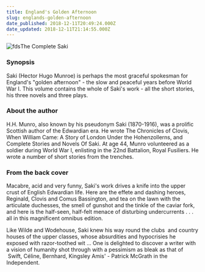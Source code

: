 ```yaml
---
title: England's Golden Afternoon
slug: englands-golden-afternoon
date_published: 2018-12-11T20:49:24.000Z
date_updated: 2018-12-11T21:14:55.000Z
---
```


![fds](https://images-na.ssl-images-amazon.com/images/I/41P7d%2BmDHML.SX321_BO1,204,203,200.jpg)The Complete Saki
### Synopsis

Saki (Hector Hugo Munroe) is perhaps the most graceful spokesman for England's "golden afternoon" - the slow and peaceful years before World War I. This volume contains the whole of Saki's work - all the short stories, his three novels and three plays.

### About the author

H.H. Munro, also known by his pseudonym Saki (1870-1916), was a prolific Scottish author of the Edwardian era. He wrote The Chronicles of Clovis, When William Came: A Story of London Under the Hohenzollerns, and Complete Stories and Novels Of Saki. At age 44, Munro volunteered as a soldier during World War I, enlisting in the 22nd Battalion, Royal Fusiliers. He wrote a number of short stories from the trenches.

### From the back cover

Macabre, acid and very funny, Saki's work drives a knife into the upper crust of English Edwardian life. Here are the effete and dashing heroes, Reginald, Clovis and Comus Bassington, and tea on the lawn with the articulate duchesses, the smell of gunshot and the tinkle of the caviar fork, and here is the half-seen, half-felt menace of disturbing undercurrents . . . all in this magnificent omnibus edition.

Like Wilde and Wodehouse, Saki knew his way round the clubs  and country houses of the upper classes, whose absurdities and hypocrisies he exposed with razor-toothed wit ... One is delighted to discover a writer with a vision of humanity shot through with a pessimism as bleak as that of  Swift, Céline, Bernhard, Kingsley Amis' - Patrick McGrath in the Independent. 
